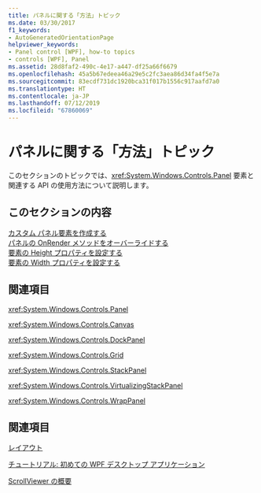 ```yaml
---
title: パネルに関する「方法」トピック
ms.date: 03/30/2017
f1_keywords:
- AutoGeneratedOrientationPage
helpviewer_keywords:
- Panel control [WPF], how-to topics
- controls [WPF], Panel
ms.assetid: 28d8faf2-490c-4e17-a447-df25a66f6679
ms.openlocfilehash: 45a5b67edeea46a29e5c2fc3aea86d34fa4f5e7a
ms.sourcegitcommit: 83ecdf731dc1920bca31f017b1556c917aafd7a0
ms.translationtype: HT
ms.contentlocale: ja-JP
ms.lasthandoff: 07/12/2019
ms.locfileid: "67860069"
---
```

# <a name="panel-how-to-topics"></a>パネルに関する「方法」トピック
このセクションのトピックでは、<xref:System.Windows.Controls.Panel> 要素と関連する API の使用方法について説明します。  
  
## <a name="in-this-section"></a>このセクションの内容  
 [カスタム パネル要素を作成する](how-to-create-a-custom-panel-element.md)  
 [パネルの OnRender メソッドをオーバーライドする](how-to-override-the-panel-onrender-method.md)  
 [要素の Height プロパティを設定する](how-to-set-the-height-properties-of-an-element.md)  
 [要素の Width プロパティを設定する](how-to-set-the-width-properties-of-an-element.md)  
  
## <a name="reference"></a>関連項目  
 <xref:System.Windows.Controls.Panel>  
  
 <xref:System.Windows.Controls.Canvas>  
  
 <xref:System.Windows.Controls.DockPanel>  
  
 <xref:System.Windows.Controls.Grid>  
  
 <xref:System.Windows.Controls.StackPanel>  
  
 <xref:System.Windows.Controls.VirtualizingStackPanel>  
  
 <xref:System.Windows.Controls.WrapPanel>  
  
## <a name="related-sections"></a>関連項目  
 [レイアウト](../advanced/layout.md)  
  
 [チュートリアル: 初めての WPF デスクトップ アプリケーション](../getting-started/walkthrough-my-first-wpf-desktop-application.md)  
  
 [ScrollViewer の概要](scrollviewer-overview.md)
